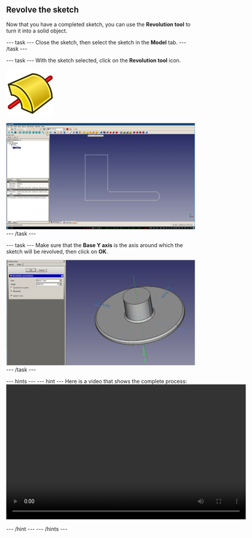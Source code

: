 ## Revolve the sketch

Now that you have a completed sketch, you can use the **Revolution tool** to turn it into a solid object.

--- task ---
Close the sketch, then select the sketch in the **Model** tab.
--- /task ---

--- task ---
With the sketch selected, click on the **Revolution tool** icon.

![PartDesign_Revolution.png](images/PartDesign_Revolution.png)

![revolve_sketch.png](images/revolve_sketch.png)
--- /task ---

--- task ---
Make sure that the **Base Y axis** is the axis around which the sketch will be revolved, then click on **OK**.

![lower_revolved.png](images/lower_revolved.png)
--- /task ---

--- hints --- --- hint ---
Here is a video that shows the complete process:
<video width="640" height="360" controls>
<source src="images/lower_part_2.webm" type="video/webm">
Your browser does not support WebM video — try Firefox or Chrome.
</video>

--- /hint --- --- /hints ---
